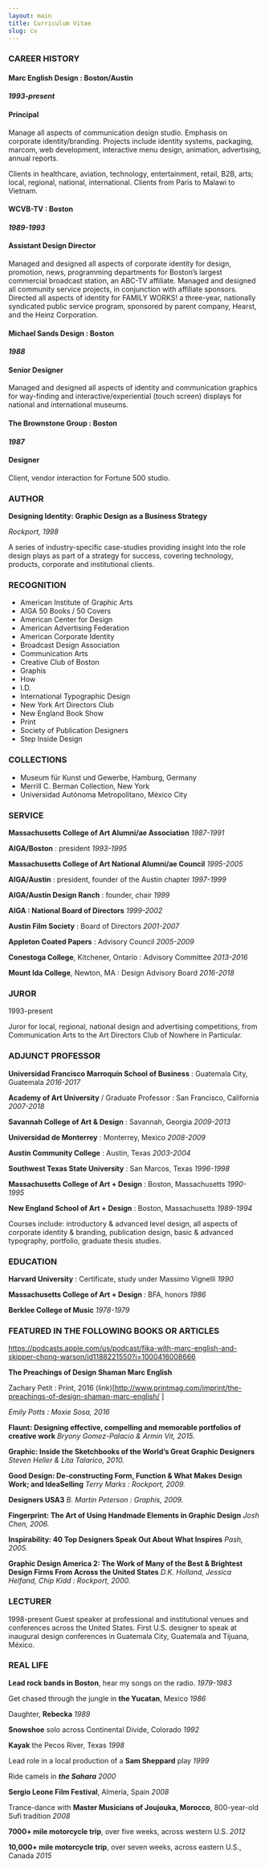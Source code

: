 ```yaml
---
layout: main
title: Curriculum Vitae
slug: cv
---
```


### CAREER HISTORY

#### __Marc English Design__ : Boston/Austin  
#### _1993-present_  
#### Principal

Manage all aspects of communication design studio. Emphasis on corporate identity/branding. Projects include identity systems,  packaging, marcom, web development, interactive menu design, animation, advertising, annual reports.

Clients in healthcare, aviation, technology, entertainment, retail, B2B, arts; local, regional, national, international. Clients from Paris to Malawi to Vietnam.

#### __WCVB-TV__ : Boston
#### _1989-1993_
#### Assistant Design Director

Managed and designed all aspects of corporate identity for design, promotion, news, programming departments for Boston’s largest commercial broadcast station, an ABC-TV affiliate. Managed and designed all community service projects, in conjunction with affiliate sponsors. Directed all aspects of identity for FAMILY WORKS! a three-year, nationally syndicated public service program, sponsored by parent company, Hearst, and the Heinz Corporation.

#### __Michael Sands Design__ : Boston
#### _1988_
#### Senior Designer

Managed and designed all aspects of identity and communication graphics for way-finding and interactive/experiential (touch screen) displays for national and international museums.

#### __The Brownstone Group__ : Boston
#### _1987_
#### Designer

Client, vendor interaction for Fortune 500 studio.

### AUTHOR

__Designing Identity: Graphic Design as a Business Strategy__

_Rockport, 1998_

A series of industry-specific case-studies providing insight
into the role design plays as part of a strategy for success,
covering technology, products, corporate and institutional
clients.

### RECOGNITION

- American Institute of Graphic Arts
- AIGA 50 Books / 50 Covers
- American Center for Design
- American Advertising Federation
- American Corporate Identity
- Broadcast Design Association
- Communication Arts
- Creative Club of Boston
- Graphis
- How
- I.D.
- International Typographic Design
- New York Art Directors Club
- New England Book Show
- Print
- Society of Publication Designers
- Step Inside Design

### COLLECTIONS

- Museum für Kunst und Gewerbe, Hamburg, Germany
- Merrill C. Berman Collection, New York
- Universidad Autónoma Metropolitano, México City

### SERVICE

__Massachusetts College of Art Alumni/ae Association__
_1987-1991_

__AIGA/Boston__ : president
_1993-1995_

__Massachusetts College of Art National Alumni/ae Council__
_1995-2005_

__AIGA/Austin__ : president, founder of the Austin chapter
_1997-1999_

__AIGA/Austin Design Ranch__ : founder, chair
_1999_

__AIGA : National Board of Directors__
_1999-2002_

__Austin Film Society__ : Board of Directors
_2001-2007_

__Appleton Coated Papers__ : Advisory Council
_2005-2009_

__Conestoga College__, Kitchener, Ontario : Advisory Committee
_2013-2016_

__Mount Ida College__, Newton, MA : Design Advisory Board
_2016-2018_

### JUROR

1993-present

Juror for local, regional, national design and advertising competitions, from Communication Arts to the Art Directors Club of Nowhere in Particular.

### ADJUNCT PROFESSOR

__Universidad Francisco Marroquín School of Business__ : Guatemala City, Guatemala
_2016-2017_

__Academy of Art University__ / Graduate Professor : San Francisco, California
_2007-2018_

__Savannah College of Art & Design__ : Savannah, Georgia
_2009-2013_

__Universidad de Monterrey__ : Monterrey, Mexico
_2008-2009_

__Austin Community College__ : Austin, Texas
_2003-2004_

__Southwest Texas State University__ : San Marcos, Texas
_1996-1998_

__Massachusetts College of Art + Design__ : Boston, Massachusetts
_1990-1995_

__New England School of Art + Design__ : Boston, Massachusetts
_1989-1994_

Courses include: introductory & advanced level design, all aspects of corporate identity & branding, publication design, basic & advanced typography, portfolio, graduate thesis studies.

### EDUCATION

__Harvard University__ : Certificate, study under Massimo Vignelli
_1990_

__Massachusetts College of Art + Design__ : BFA, honors
_1986_

__Berklee College of Music__
_1978-1979_


### FEATURED IN THE FOLLOWING BOOKS OR ARTICLES

https://podcasts.apple.com/us/podcast/fika-with-marc-english-and-skipper-chong-warson/id1188221550?i=1000416008666

__The Preachings of Design Shaman Marc English__

Zachary Petit : Print, 2016
(link)[http://www.printmag.com/imprint/the-preachings-of-design-shaman-marc-english/
]

_Emily Potts : Moxie Sosa, 2016_

__Flaunt: Designing effective, compelling and memorable portfolios of creative work__
_Bryony Gomez-Palacio & Armin Vit, 2015._

__Graphic: Inside the Sketchbooks of the World’s Great Graphic Designers__
_Steven Heller & Lita Talarico, 2010._

__Good Design: De-constructing Form, Function & What Makes Design Work; and IdeaSelling__
_Terry Marks : Rockport, 2009._

__Designers USA3__
_B. Martin Peterson : Graphis, 2009._

__Fingerprint: The Art of Using Handmade Elements in Graphic Design__
_Josh Chen, 2006._

__Inspirability: 40 Top Designers Speak Out About What Inspires__
_Pash, 2005._

__Graphic Design America 2: The Work of Many of the Best & Brightest Design Firms From Across the United States__
_D.K. Holland, Jessica Helfand, Chip Kidd : Rockport, 2000._

### LECTURER

1998-present
Guest speaker at professional and institutional venues and conferences across the United States. First U.S. designer to speak at inaugural design conferences in Guatemala City, Guatemala and Tijuana, México.

### REAL LIFE

__Lead rock bands in Boston__, hear my songs on the radio.
_1979-1983_

Get chased through the jungle in __the Yucatan__, Mexico
_1986_

Daughter, __Rebecka__
_1989_

__Snowshoe__ solo across Continental Divide, Colorado
_1992_

__Kayak__ the Pecos River, Texas
_1998_

Lead role in a local production of a __Sam Sheppard__ play
_1999_

Ride camels in ___the Sahara___
_2000_

__Sergio Leone Film Festival__, Almería, Spain
_2008_

Trance-dance with __Master Musicians of Joujouka, Morocco__, 800-year-old Sufi tradition
_2008_

__7000+ mile motorcycle trip__, over five weeks, across western U.S.
_2012_

__10,000+ mile motorcycle trip__, over seven weeks, across eastern U.S., Canada
_2015_
